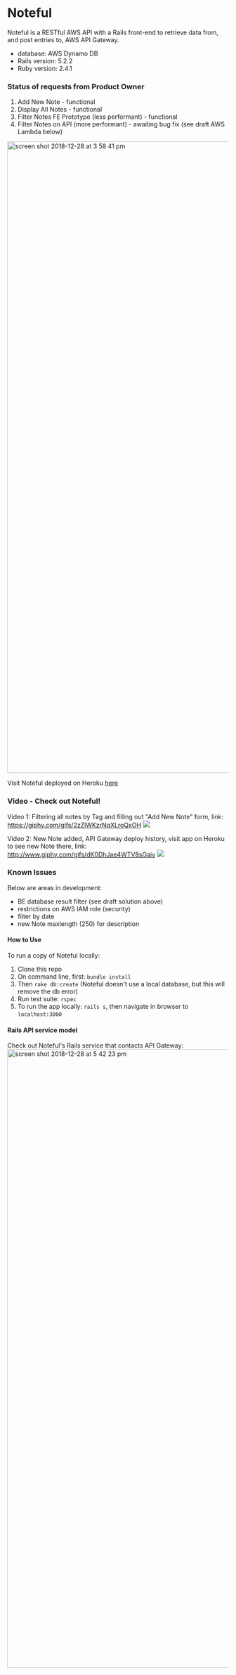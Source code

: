 # Noteful
Noteful is a RESTful AWS API with a Rails front-end to retrieve data from, and post entries to, AWS API Gateway.
* database: AWS Dynamo DB
* Rails version: 5.2.2
* Ruby version: 2.4.1

### Status of requests from Product Owner
1) Add New Note - functional
2) Display All Notes - functional
3) Filter Notes FE Prototype (less performant) - functional
4) Filter Notes on API (more performant) - awaiting bug fix (see draft AWS Lambda below)

<img width="1438" alt="screen shot 2018-12-28 at 3 58 41 pm" src="https://user-images.githubusercontent.com/39714935/50528223-fc06a700-0aba-11e9-9d09-9e5fdaefe228.png">

Visit Noteful deployed on Heroku [here](https://stark-peak-61498.herokuapp.com/)

### Video - Check out Noteful!
Video 1: Filtering all notes by Tag and filling out "Add New Note" form, link: https://giphy.com/gifs/2zZlWKzrNqXLroQxOH
![](https://media.giphy.com/media/2zZlWKzrNqXLroQxOH/giphy.gif)

Video 2: New Note added, API Gateway deploy history, visit app on Heroku to see new Note there, link: http://www.giphy.com/gifs/dK0DhJae4WTV8sGajv
![](https://media.giphy.com/media/dK0DhJae4WTV8sGajv/giphy.gif)

### Known Issues
Below are areas in development:
* BE database result filter (see draft solution above)
* restrictions on AWS IAM role (security)
* filter by date
* new Note maxlength (250) for description


#### How to Use
To run a copy of Noteful locally:
1. Clone this repo
2. On command line, first: `bundle install`
3. Then `rake db:create` (Noteful doesn't use a local database, but this will remove the db error)
4. Run test suite: `rspec`
5. To run the app locally: `rails s`, then navigate in browser to `localhost:3000`

#### Rails API service model
Check out Noteful's Rails service that contacts API Gateway:
<img width="1409" alt="screen shot 2018-12-28 at 5 42 23 pm" src="https://user-images.githubusercontent.com/39714935/50530045-18f5a700-0ac8-11e9-89f7-99bb1b2e61c1.png">

